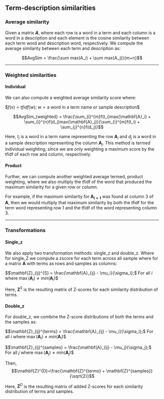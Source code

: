 ## Term-description similarities

### Average similarity
Given a matrix *__A__*, where each row is a word in a term and each column is a word in a description and each element is the cosine similarity between each term word and description word, respectively.
We compute the average similarity between each term and description as:

$$AvgSim = \frac{\sum max(A_i) + \sum max(A_j)}{m+n}$$

------------------------
### Weighted similarities

#### Individual
We can also compute a weighted average similarity score where:

$$f(x) = tfidf(w)$; $w = \text{a word in a term name or sample description}$$

$$AvgSim_{weighted} = \frac{\sum_{i}^{m}f(t_i)max(\mathbf{A}_i) + \sum_{i}^{n}f(d_j)max(\mathbf{A}_j)}{\sum_{i}^{m}f(t_i) + \sum_{j}^{n}f(d_j)}$$

Here, $t_i$ is a word in a term name representing the row $\mathbf{A}_i$ and $d_j$ is a word in a sample description representing the column $\mathbf{A}_j$. This method is termed individual weighting, since we are only weighting a maximum score by the tfidf of each row and column, respectively.

#### Product
Further, we can compute another weighted average termed, product weighting, where we also multiply the tfidf of the word that produced the maximum similarity for a given row or column. 

For example, if the maximum similarity for $\mathbf{A_{i=1}}$ was found at column 3 of $\mathbf{A}$, then we would multiply that maximum similarity by both the tfidf for the term word representing row 1 and the tfidf of the word representing column 3. 

------------------------
### Transformations

#### Single_z
We also apply two transformation methods: single_z and double_z. Where for single_Z we compute a zscore for each term across all sample  where for a matrix $\mathbf{A}$ with terms as rows and samples as columns:

$$\mathbf{Z}_{ij}^{S} = \frac{\mathbf{A}_{ij} - \mu_i}{\sigma_i};$ For all $i$ where $\max(\mathbf{A}_i) \neq min(\mathbf{A}_i)$$

Here, $\mathbf{Z}^{S}$ is the resulting matrix of Z-scores for each similarity distribution of terms.


#### Double_z
For double_z, we combine the Z-score distributions of both the terms and the samples as:

$$\mathbf{Z}_{ij}^{terms} = \frac{\mathbf{A}_{ij} - \mu_i}{\sigma_i};$ For all $i$ where $\max(\mathbf{A}_i) \neq min(\mathbf{A}_i)$$

$$\mathbf{Z}_{ij}^{samples} = \frac{\mathbf{A}_{ij} - \mu_j}{\sigma_j};$ For all $j$ where $\max(\mathbf{A}_j) \neq min(\mathbf{A}_j)$$

Then,
$$\mathbf{Z}^{D}=\frac{\mathbf{Z}^{terms} + \mathbf{Z}^{samples}}{\sqrt{2}}$$

Here, $\mathbf{Z}^{D}$ is the resulting matrix of added Z-scores for each similarity distribution of terms and samples.
